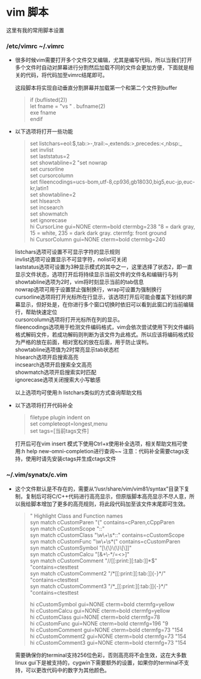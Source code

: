 # vim 脚本


这里有我的常用脚本设置

### /etc/vimrc ~/.vimrc  
  - 很多时候vim需要打开多个文件交叉编辑，尤其是编写代码，所以当我们打开多个文件时自动对屏幕进行分割然后加载不同的文件会更加方便，下面就是相关的代码，将代码加至vimrc结尾即可。

    这段脚本将实现自动垂直分割屏幕并加载第一个和第二个文件到buffer
    
    >if (buflisted(2))  
    >	let fname = "vs " . bufname(2)  
    >	exe fname  
    > endif  


  - 以下选项将打开一些功能

    >set listchars=eol:$,tab:>-,trail:~,extends:>,precedes:<,nbsp:_  
    >set invlist  
    >set laststatus=2  
    >set showtabline=2
    >"set nowrap  
    >set cursorline  
    >set cursorcolumn  
    >set fileencodings=ucs-bom,utf-8,cp936,gb18030,big5,euc-jp,euc-kr,latin1  
    >set showtabline=2  
    >set hlsearch  
    >set incsearch  
    >set showmatch  
    >set ignorecase  
    >hi CursorLine gui=NONE cterm=bold ctermbg=238 "8 = dark gray, 15 = white, 235 = dark dark gray. ctermfg: front ground  
    >hi CursorColumn gui=NONE cterm=bold ctermbg=240  
    
    listchars选项可设置不可显示字符的显示规则  
    invlist选项可设置显示不可显字符，nolist可关闭  
    laststatus选项可设置为3种显示模式的其中之一，这里选择了状态2，即一直显示文件状态，选项打开后将持续显示当前文件的文件名和编辑行与列  
    showtabline选项为2时，vim将时刻显示当前的tab信息  
    nowrap选项可用于设置禁止强制换行，wrap可设置为强制换行  
    cursorline选项将打开光标所在行显示，该选项打开后可能会覆盖下划线的屏幕显示，但好处是，在你进行多个窗口切换时依旧可以看到此窗口的当前编辑行，帮助快速定位  
    cursorcolumn选项将打开光标所在列的显示。  
    fileencodings选项用于检测文件编码格式，vim会依次尝试使用下列文件编码格式解码文件，若成功解码则判断为该文件为此格式。所以应该将编码格式较为严格的放在前面，相对宽松的放在后面，用于防止误判。  
    showtabline选项值为2时常亮显示tab状态栏  
    hlsearch选项开启搜索高亮  
    incsearch选项开启搜索全文高亮  
    showmatch选项开启搜索实时匹配  
    ignorecase选项关闭搜索大小写敏感  

    以上选项均可使用:h listchars类似的方式查询帮助文档


  - 以下选项将打开代码补全

    >filetype plugin indent on  
    >set completeopt=longest,menu  
    >set tags=[当前tags文件]  

    打开后可在vim insert 模式下使用Ctrl+x使用补全选项，相关帮助文档可使用:h help new-omni-completion进行查询~~
    注意：代码补全需要ctags支持，使用时请先安装ctags并生成ctags文件


### ~/.vim/synatx/c.vim
  - 这个文件默认是不存在的，需要从“/usr/share/vim/vim81/syntax”目录下复制，复制后可将C/C++代码进行高亮显示，但原版脚本高亮显示不尽人意，所以我给脚本增加了更多的高亮规则，将此段代码加至该文件末尾即可生效。

    > " Highlight Class and Function names  
    > syn match    cCustomParen    "(" contains=cParen,cCppParen  
    > syn match    cCustomScope    "::"  
    > syn match    cCustomClass    "\w\\+\s*::" contains=cCustomScope  
    > syn match    cCustomFunc     "\w\\+\s*(" contains=cCustomParen  
    > syn match    cCustomSymbol   "[\\{\\}\\(\\)\\[\\]]"  
    > syn match    cCustomCalcu    "[&\+\\-\*\/\=\<\>]"  
    > syn match    cCustomComment  "\/\/[[:print:][:tab:]]*$" "contains=ctesttest  
    > syn match    cCustomComment2  "\/\*[[:print:][:tab:]]\{-}\*\/" "contains=ctesttest  
    > syn match    cCustomComment3  "\/\*\_[[:print:][:tab:]]\{-}\*\/" "contains=ctesttest  
    >  
    > hi cCustomSymbol gui=NONE cterm=bold ctermfg=yellow  
    > hi cCustomCalcu gui=NONE cterm=bold ctermfg=yellow  
    > hi cCustomClass gui=NONE cterm=bold  ctermfg=78  
    > hi cCustomFunc  gui=NONE cterm=bold  ctermfg=196     "9  
    > hi cCustomComment gui=NONE cterm=bold  ctermfg=73    "154  
    > hi cCustomComment2 gui=NONE cterm=bold  ctermfg=73     "154  
    > hi cCustomComment3 gui=NONE cterm=bold  ctermfg=73     "154  

    需要确保你的terminal支持256位色彩，否则高亮将不会生效，这在大多数linux gui下是被支持的，cygwin下需要额外的设置，如果你的terminal不支持，可以更改代码中的数字为其他颜色。
